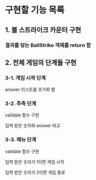 # 구현할 기능 목록

## 1. 볼 스트라이크 카운터 구현

### 결과를 담는 BallStrike 객체를 return 함

## 2. 전체 게임의 단계들 구현

### 3-1. 게임 시작 단계

answer 리스트를 초기화 함

### 3-2. 추측 단계

validate 함수 구현

입력 받은 숫자와 answer 비교

### 3-3. 메뉴 단계

validate 함수 구현

입력 받은 숫자가 1이면 게임 시작

입력 받은 숫자가 2이면 게임 종료

